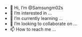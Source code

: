 - 👋 Hi, I’m @Samsungm02s
- 👀 I’m interested in ...
- 🌱 I’m currently learning ...
- 💞️ I’m looking to collaborate on ...
- 📫 How to reach me ...

<!---
Samsungm02s/Samsungm02s is a ✨ special ✨ repository because its `README.md` (this file) appears on your GitHub profile.
You can click the Preview link to take a look at your changes.
--->
